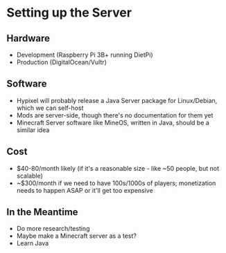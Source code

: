 # Setting up the Server

## Hardware
- Development (Raspberry Pi 3B+ running DietPi)
- Production (DigitalOcean/Vultr)

## Software
- Hypixel will probably release a Java Server package for Linux/Debian, which we can self-host
- Mods are server-side, though there's no documentation for them yet
- Minecraft Server software like MineOS, written in Java, should be a similar idea

## Cost
- $40-80/month likely (if it's a reasonable size - like ~50 people, but not scalable)
- ~$300/month if we need to have 100s/1000s of players; monetization needs to happen ASAP or it'll get too expensive

## In the Meantime
- Do more research/testing
- Maybe make a Minecraft server as a test?
- Learn Java